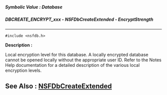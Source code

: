 ##### Symbolic Value : Database
##### DBCREATE_ENCRYPT_xxx - NSFDbCreateExtended - EncryptStrength
---
```
#include <nsfdb.h>
```
**Description :**

Local encryption level for this database.  A locally encrypted database cannot 
be opened locally without the appropriate user ID.  Refer to the Notes Help 
documentation for a detailed description of the various local encryption 
levels.

**See Also :**
[NSFDbCreateExtended](/reference/Func/NSFDbCreateExtended)
---
